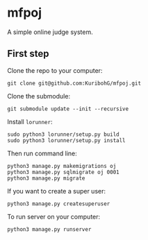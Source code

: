 # mfpoj

A simple online judge system.

## First step

Clone the repo to your computer:
```
git clone git@github.com:KuribohG/mfpoj.git
```

Clone the submodule:
```
git submodule update --init --recursive
```

Install `lorunner`:
```
sudo python3 lorunner/setup.py build
sudo python3 lorunner/setup.py install
```

Then run command line:
```
python3 manage.py makemigrations oj
python3 manage.py sqlmigrate oj 0001
python3 manage.py migrate
```

If you want to create a super user:
```
python3 manage.py createsuperuser
```

To run server on your computer:
```
python3 manage.py runserver
```
